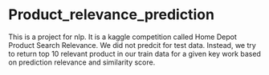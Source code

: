 # Product_relevance_prediction

This is a project for nlp. It is a kaggle competition called Home Depot Product Search Relevance. We did not predcit for test data. Instead, we try to return top 10 relevant product in our train data for a given key work based on prediction relevance and similarity score.

